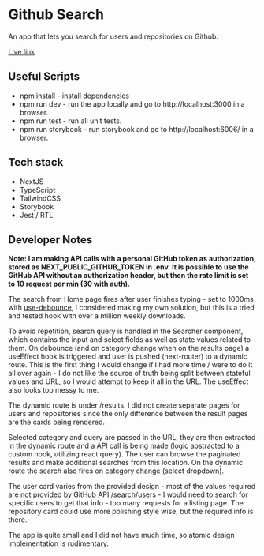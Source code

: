 # Github Search

An app that lets you search for users and repositories on Github.

<a href="https://github-search-topaz.vercel.app/" target="_blank">Live link </a>

## Useful Scripts

- npm install - install dependencies
- npm run dev - run the app locally and go to http://localhost:3000 in a browser.
- npm run test - run all unit tests.
- npm run storybook - run storybook and go to http://localhost:6006/ in a browser.

## Tech stack

- NextJS
- TypeScript
- TailwindCSS
- Storybook
- Jest / RTL

## Developer Notes

<b>Note: I am making API calls with a personal GitHub token as authorization, stored as NEXT_PUBLIC_GITHUB_TOKEN in .env. It is possible to use the GitHub API without an authorization header, but then the rate limit is set to 10 request per min (30 with auth).</b>

The search from Home page fires after user finishes typing - set to 1000ms with <a href="https://www.npmjs.com/package/use-debounce" target="_blank">use-debounce</a>, I considered making my own solution, but this is a tried and tested hook with over a million weekly downloads.

To avoid repetition, search query is handled in the Searcher component, which contains the input and select fields as well as state values related to them. On debounce (and on category change when on the results page) a useEffect hook is triggered and user is pushed (next-router) to a dynamic route. This is the first thing I would change if I had more time / were to do it all over again - I do not like the source of truth being split between stateful values and URL, so I would attempt to keep it all in the URL. The useEffect also looks too messy to me.

The dynamic route is under /results. I did not create separate pages for users and repositories since the only difference between the result pages are the cards being rendered.

Selected category and query are passed in the URL, they are then extracted in the dynamic route and a API call is being made (logic abstracted to a custom hook, utilizing react query).
The user can browse the paginated results and make additional searches from this location. On the dynamic route the search also fires on category change (select dropdown).

The user card varies from the provided design - most of the values required are not provided by GitHub API /search/users - I would need to search for specific users to get that info - too many requests for a listing page.
The repository card could use more polishing style wise, but the required info is there.

The app is quite small and I did not have much time, so atomic design implementation is rudimentary.
